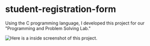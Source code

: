 # student-registration-form
Using the C programming language, I developed this project for our "Programming and Problem Solving Lab."

![Here is a inside screenshot of this project.](https://i.ibb.co/g4P92nb/image.png)